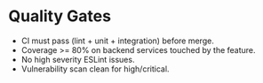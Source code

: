 # Quality Gates

- CI must pass (lint + unit + integration) before merge.
- Coverage >= 80% on backend services touched by the feature.
- No high severity ESLint issues.
- Vulnerability scan clean for high/critical.